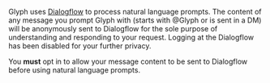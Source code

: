 Glyph uses [Dialogflow](https://cloud.google.com/dialogflow) to process natural language prompts. The content of any
message you prompt Glyph with (starts with @Glyph or is sent in a DM) will be anonymously sent to Dialogflow for the
sole purpose of understanding and responding to your request. Logging at the Dialogflow has been disabled for your
further privacy.

You **must** opt in to allow your message content to be sent to Dialogflow before using natural language prompts.
